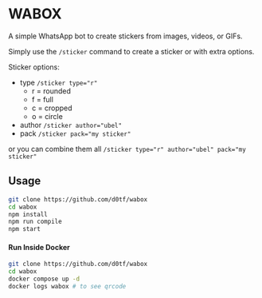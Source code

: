 # WABOX
A simple WhatsApp bot to create stickers from images, videos, or GIFs.

Simply use the `/sticker` command to create a sticker or with extra options.

Sticker options:
- type `/sticker type="r"`
  - r = rounded
  - f = full
  - c = cropped
  - o = circle
- author `/sticker author="ubel"`
- pack `/sticker pack="my sticker"`

or you can combine them all `/sticker type="r" author="ubel" pack="my sticker"`

## Usage
```sh
git clone https://github.com/d0tf/wabox
cd wabox
npm install
npm run compile
npm start
```

#### Run Inside Docker
```sh
git clone https://github.com/d0tf/wabox
cd wabox
docker compose up -d
docker logs wabox # to see qrcode
```
